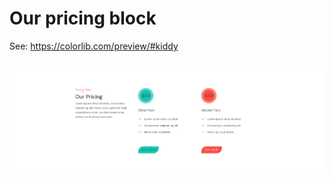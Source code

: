 # Our pricing block
See: https://colorlib.com/preview/#kiddy

## ![Screenshot](our-pricing-block.png)
